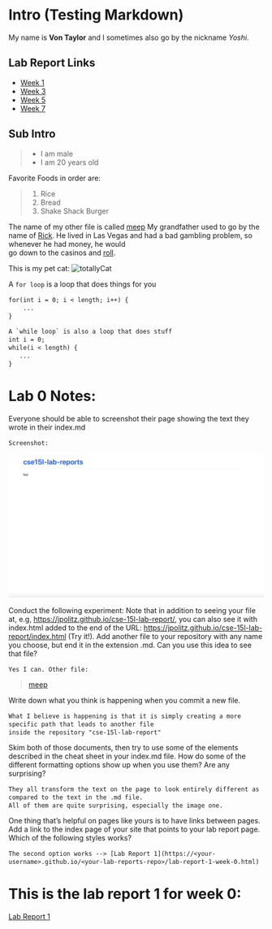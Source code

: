 # Intro (Testing Markdown)
My name is **Von Taylor** and I sometimes also go by the nickname *Yoshi*.

## Lab Report Links
- [Week 1](https://von-taylor.github.io/cse15l-lab-reports/lab-report-week-1.html)
- [Week 3](https://von-taylor.github.io/cse15l-lab-reports/lab-report-week-3.html)
- [Week 5](https://von-taylor.github.io/cse15l-lab-reports/lab-report-week-5.html)
- [Week 7](https://von-taylor.github.io/cse15l-lab-reports/lab-report-week-7.html)

## Sub Intro
> - I am male
> - I am 20 years old

Favorite Foods in order are:
> 1. Rice
> 2. Bread
> 3. Shake Shack Burger

The name of my other file is called [meep](https://von-taylor.github.io/cse15l-lab-reports/meep.html)
My grandfather used to go by the name of [Rick][1]. He lived in Las Vegas and had a bad gambling problem, so whenever he had money, he would\
go down to the casinos and [roll][1].

[1]: https://www.youtube.com/watch?v=HPk-VhRjNI8 "Cat"

This is my pet cat: ![totallyCat](https://ichef.bbci.co.uk/images/ic/1200x675/p06kt8hn.jpg)

A `for loop` is a loop that does things for you
```
for(int i = 0; i < length; i++) { 
    ...
}
```

    A `while loop` is also a loop that does stuff
    int i = 0;
    while(i < length) {
       ...
    }


# Lab 0 Notes:
Everyone should be able to screenshot their page showing the text they wrote in their index.md 

    Screenshot: 

![First Index Screenshot](firstIndexPage.png)

Conduct the following experiment: 
Note that in addition to seeing your file at, e.g, https://jpolitz.github.io/cse-15l-lab-report/, you can also see it with index.html added to the end of the URL: https://jpolitz.github.io/cse-15l-lab-report/index.html (Try it!). Add another file to your repository with any name you choose, but end it in the extension .md. Can you use this idea to see that file? 
```
Yes I can. Other file:
```
> [meep](https://von-taylor.github.io/cse15l-lab-reports/meep.html)

Write down what you think is happening when you commit a new file. 
```
What I believe is happening is that it is simply creating a more specific path that leads to another file 
inside the repository "cse-15l-lab-report" 
```

Skim both of those documents, then try to use some of the elements described in the cheat sheet in your index.md file. How do some of the different formatting options show up when you use them? Are any surprising?
```
They all transform the text on the page to look entirely different as compared to the text in the .md file.
All of them are quite surprising, especially the image one.
```

One thing that’s helpful on pages like yours is to have links between pages. Add a link to the index page of your site that points to your lab report page. Which of the following styles works?
```
The second option works --> [Lab Report 1](https://<your-username>.github.io/<your-lab-reports-repo>/lab-report-1-week-0.html)
```

# This is the lab report 1 for week 0:
[Lab Report 1](https://von-taylor.github.io/cse15l-lab-reports/lab-report-1-week-0.html)

